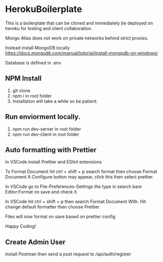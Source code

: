 # HerokuBoilerplate

This is a boilerplate that can be cloned and immediately be deployed on heroku for testing and client collaboration.

Mongo Atlas does not work on private networks behind strict proxies.

Instead install MongoDB locally https://docs.mongodb.com/manual/tutorial/install-mongodb-on-windows/

Database is defined in .env

## NPM Install

1. git clone
2. npm i in root folder
3. Installation will take a while so be patient.

## Run enviorment locally.

1. npm run dev-server in root folder
2. npm run dev-client in root folder

## Auto formatting with Prettier

In VSCode install Prettier and ESlint extensions

To Format Document hit ctrl + shift + p search format then choose Format Document
A Configure button may appear, click this then select prettier.

In VSCode go to File-Preferences-Settings the type in search bare Editor:Format on save and check it.

In VSCode hit ctrl + shift + p then search Format Document With. Hit change default formatter then choose Prettier

Files will now format on save based on prettier config

Happy Coding!

## Create Admin User

Install Postman then send a post request to /api/auth/register
